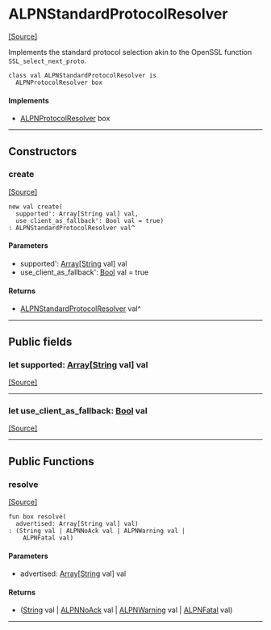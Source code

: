 # ALPNStandardProtocolResolver
<span class="source-link">[[Source]](src/net-ssl/alpn.md#L19)</span>

Implements the standard protocol selection akin to the OpenSSL function `SSL_select_next_proto`.


```pony
class val ALPNStandardProtocolResolver is
  ALPNProtocolResolver box
```

#### Implements

* [ALPNProtocolResolver](net-ssl-ALPNProtocolResolver.md) box

---

## Constructors

### create
<span class="source-link">[[Source]](src/net-ssl/alpn.md#L26)</span>


```pony
new val create(
  supported': Array[String val] val,
  use_client_as_fallback': Bool val = true)
: ALPNStandardProtocolResolver val^
```
#### Parameters

*   supported': [Array](builtin-Array.md)\[[String](builtin-String.md) val\] val
*   use_client_as_fallback': [Bool](builtin-Bool.md) val = true

#### Returns

* [ALPNStandardProtocolResolver](net-ssl-ALPNStandardProtocolResolver.md) val^

---

## Public fields

### let supported: [Array](builtin-Array.md)\[[String](builtin-String.md) val\] val
<span class="source-link">[[Source]](src/net-ssl/alpn.md#L23)</span>



---

### let use_client_as_fallback: [Bool](builtin-Bool.md) val
<span class="source-link">[[Source]](src/net-ssl/alpn.md#L24)</span>



---

## Public Functions

### resolve
<span class="source-link">[[Source]](src/net-ssl/alpn.md#L30)</span>


```pony
fun box resolve(
  advertised: Array[String val] val)
: (String val | ALPNNoAck val | ALPNWarning val | 
    ALPNFatal val)
```
#### Parameters

*   advertised: [Array](builtin-Array.md)\[[String](builtin-String.md) val\] val

#### Returns

* ([String](builtin-String.md) val | [ALPNNoAck](net-ssl-ALPNNoAck.md) val | [ALPNWarning](net-ssl-ALPNWarning.md) val | 
    [ALPNFatal](net-ssl-ALPNFatal.md) val)

---

